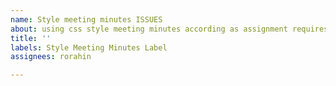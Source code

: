 ```yaml
---
name: Style meeting minutes ISSUES
about: using css style meeting minutes according as assignment requires
title: ''
labels: Style Meeting Minutes Label
assignees: rorahin

---
```



